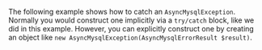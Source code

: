 The following example shows how to catch an `AsyncMysqlException`. Normally you would construct one implicitly via a `try/catch` block, like we did in this example. However, you can explicitly construct one by creating an object like `new AsyncMysqlException(AsyncMysqlErrorResult $result)`.
